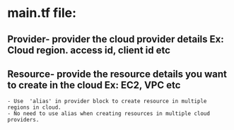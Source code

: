 # main.tf file:
## Provider- provider the cloud provider details Ex: Cloud region. access id, client id etc
## Resource- provide the resource details you want to create in the cloud Ex: EC2, VPC etc
    - Use  'alias' in provider block to create resource in multiple regions in cloud.
    - No need to use alias when creating resources in multiple cloud providers.